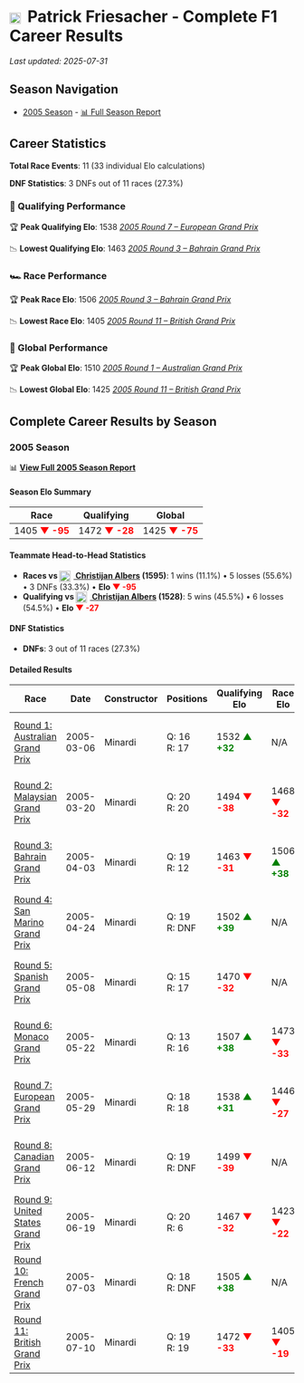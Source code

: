 # <img src="https://upload.wikimedia.org/wikipedia/commons/4/41/Flag_of_Austria.svg" alt="Austria" width="20" height="auto" style="vertical-align: middle; margin-right: 5px;" onerror="this.outerHTML='🇦🇹'; this.style.marginRight='5px';"/> Patrick Friesacher - Complete F1 Career Results

*Last updated: 2025-07-31*

## Season Navigation

- [2005 Season](#2005-season) - [📊 Full Season Report](../seasons/2005-season-report)

## Career Statistics

**Total Race Events**: 11 (33 individual Elo calculations)

**DNF Statistics**: 3 DNFs out of 11 races (27.3%)

### 🏁 Qualifying Performance

🏆 **Peak Qualifying Elo**: 1538
   *[2005 Round 7 – European Grand Prix](../seasons/2005-season-report#round-7-european-grand-prix)*

📉 **Lowest Qualifying Elo**: 1463
   *[2005 Round 3 – Bahrain Grand Prix](../seasons/2005-season-report#round-3-bahrain-grand-prix)*

### 🏎️ Race Performance

🏆 **Peak Race Elo**: 1506
   *[2005 Round 3 – Bahrain Grand Prix](../seasons/2005-season-report#round-3-bahrain-grand-prix)*

📉 **Lowest Race Elo**: 1405
   *[2005 Round 11 – British Grand Prix](../seasons/2005-season-report#round-11-british-grand-prix)*

### 🌟 Global Performance

🏆 **Peak Global Elo**: 1510
   *[2005 Round 1 – Australian Grand Prix](../seasons/2005-season-report#round-1-australian-grand-prix)*

📉 **Lowest Global Elo**: 1425
   *[2005 Round 11 – British Grand Prix](../seasons/2005-season-report#round-11-british-grand-prix)*


## Complete Career Results by Season

### 2005 Season

📊 **[View Full 2005 Season Report](../seasons/2005-season-report)**

#### Season Elo Summary

| Race | Qualifying | Global |
|------|------------|--------|
| 1405 **<span style="color: red;">▼ -95</span>** | 1472 **<span style="color: red;">▼ -28</span>** | 1425 **<span style="color: red;">▼ -75</span>** |

#### Teammate Head-to-Head Statistics

- **Races vs [<img src="https://upload.wikimedia.org/wikipedia/commons/2/20/Flag_of_the_Netherlands.svg" alt="Netherlands" width="20" height="auto" style="vertical-align: middle; margin-right: 5px;" onerror="this.outerHTML='🇳🇱'; this.style.marginRight='5px';"/> Christijan Albers](christijan-albers) (1595)**: 1 wins (11.1%) • 5 losses (55.6%) • 3 DNFs (33.3%) • **Elo **<span style="color: red;">▼ -95</span>****
- **Qualifying vs [<img src="https://upload.wikimedia.org/wikipedia/commons/2/20/Flag_of_the_Netherlands.svg" alt="Netherlands" width="20" height="auto" style="vertical-align: middle; margin-right: 5px;" onerror="this.outerHTML='🇳🇱'; this.style.marginRight='5px';"/> Christijan Albers](christijan-albers) (1528)**: 5 wins (45.5%) • 6 losses (54.5%) • **Elo **<span style="color: red;">▼ -27</span>****


#### DNF Statistics

- **DNFs**: 3 out of 11 races (27.3%)

#### Detailed Results

| Race | Date | Constructor | Positions | Qualifying Elo | Race Elo | Global Elo | Teammate |
|------|------|-------------|-----------|----------------|----------|------------|----------|
| [Round 1: Australian Grand Prix](../seasons/2005-season-report#round-1-australian-grand-prix) | 2005-03-06 | Minardi | Q: 16<br/>R: 17 | 1532 **<span style="color: green;">▲ +32</span>** | N/A | 1510 **<span style="color: green;">▲ +10</span>** | [<img src="https://upload.wikimedia.org/wikipedia/commons/2/20/Flag_of_the_Netherlands.svg" alt="Netherlands" width="20" height="auto" style="vertical-align: middle; margin-right: 5px;" onerror="this.outerHTML='🇳🇱'; this.style.marginRight='5px';"/> Christijan Albers](christijan-albers)<br/>Q: 17<br/>R: DNF |
| [Round 2: Malaysian Grand Prix](../seasons/2005-season-report#round-2-malaysian-grand-prix) | 2005-03-20 | Minardi | Q: 20<br/>R: 20 | 1494 **<span style="color: red;">▼ -38</span>** | 1468 **<span style="color: red;">▼ -32</span>** | 1476 **<span style="color: red;">▼ -34</span>** | [<img src="https://upload.wikimedia.org/wikipedia/commons/2/20/Flag_of_the_Netherlands.svg" alt="Netherlands" width="20" height="auto" style="vertical-align: middle; margin-right: 5px;" onerror="this.outerHTML='🇳🇱'; this.style.marginRight='5px';"/> Christijan Albers](christijan-albers)<br/>Q: 19<br/>R: 13 |
| [Round 3: Bahrain Grand Prix](../seasons/2005-season-report#round-3-bahrain-grand-prix) | 2005-04-03 | Minardi | Q: 19<br/>R: 12 | 1463 **<span style="color: red;">▼ -31</span>** | 1506 **<span style="color: green;">▲ +38</span>** | 1493 **<span style="color: green;">▲ +17</span>** | [<img src="https://upload.wikimedia.org/wikipedia/commons/2/20/Flag_of_the_Netherlands.svg" alt="Netherlands" width="20" height="auto" style="vertical-align: middle; margin-right: 5px;" onerror="this.outerHTML='🇳🇱'; this.style.marginRight='5px';"/> Christijan Albers](christijan-albers)<br/>Q: 18<br/>R: 13 |
| [Round 4: San Marino Grand Prix](../seasons/2005-season-report#round-4-san-marino-grand-prix) | 2005-04-24 | Minardi | Q: 19<br/>R: DNF | 1502 **<span style="color: green;">▲ +39</span>** | N/A | 1505 **<span style="color: green;">▲ +12</span>** | [<img src="https://upload.wikimedia.org/wikipedia/commons/2/20/Flag_of_the_Netherlands.svg" alt="Netherlands" width="20" height="auto" style="vertical-align: middle; margin-right: 5px;" onerror="this.outerHTML='🇳🇱'; this.style.marginRight='5px';"/> Christijan Albers](christijan-albers)<br/>Q: 20<br/>R: DNF |
| [Round 5: Spanish Grand Prix](../seasons/2005-season-report#round-5-spanish-grand-prix) | 2005-05-08 | Minardi | Q: 15<br/>R: 17 | 1470 **<span style="color: red;">▼ -32</span>** | N/A | 1495 **<span style="color: red;">▼ -10</span>** | [<img src="https://upload.wikimedia.org/wikipedia/commons/2/20/Flag_of_the_Netherlands.svg" alt="Netherlands" width="20" height="auto" style="vertical-align: middle; margin-right: 5px;" onerror="this.outerHTML='🇳🇱'; this.style.marginRight='5px';"/> Christijan Albers](christijan-albers)<br/>Q: 14<br/>R: DNF |
| [Round 6: Monaco Grand Prix](../seasons/2005-season-report#round-6-monaco-grand-prix) | 2005-05-22 | Minardi | Q: 13<br/>R: 16 | 1507 **<span style="color: green;">▲ +38</span>** | 1473 **<span style="color: red;">▼ -33</span>** | 1484 **<span style="color: red;">▼ -12</span>** | [<img src="https://upload.wikimedia.org/wikipedia/commons/2/20/Flag_of_the_Netherlands.svg" alt="Netherlands" width="20" height="auto" style="vertical-align: middle; margin-right: 5px;" onerror="this.outerHTML='🇳🇱'; this.style.marginRight='5px';"/> Christijan Albers](christijan-albers)<br/>Q: 14<br/>R: 14 |
| [Round 7: European Grand Prix](../seasons/2005-season-report#round-7-european-grand-prix) | 2005-05-29 | Minardi | Q: 18<br/>R: 18 | 1538 **<span style="color: green;">▲ +31</span>** | 1446 **<span style="color: red;">▼ -27</span>** | 1474 **<span style="color: red;">▼ -10</span>** | [<img src="https://upload.wikimedia.org/wikipedia/commons/2/20/Flag_of_the_Netherlands.svg" alt="Netherlands" width="20" height="auto" style="vertical-align: middle; margin-right: 5px;" onerror="this.outerHTML='🇳🇱'; this.style.marginRight='5px';"/> Christijan Albers](christijan-albers)<br/>Q: 20<br/>R: 17 |
| [Round 8: Canadian Grand Prix](../seasons/2005-season-report#round-8-canadian-grand-prix) | 2005-06-12 | Minardi | Q: 19<br/>R: DNF | 1499 **<span style="color: red;">▼ -39</span>** | N/A | 1462 **<span style="color: red;">▼ -12</span>** | [<img src="https://upload.wikimedia.org/wikipedia/commons/2/20/Flag_of_the_Netherlands.svg" alt="Netherlands" width="20" height="auto" style="vertical-align: middle; margin-right: 5px;" onerror="this.outerHTML='🇳🇱'; this.style.marginRight='5px';"/> Christijan Albers](christijan-albers)<br/>Q: 15<br/>R: 11 |
| [Round 9: United States Grand Prix](../seasons/2005-season-report#round-9-united-states-grand-prix) | 2005-06-19 | Minardi | Q: 20<br/>R: 6 | 1467 **<span style="color: red;">▼ -32</span>** | 1423 **<span style="color: red;">▼ -22</span>** | 1437 **<span style="color: red;">▼ -25</span>** | [<img src="https://upload.wikimedia.org/wikipedia/commons/2/20/Flag_of_the_Netherlands.svg" alt="Netherlands" width="20" height="auto" style="vertical-align: middle; margin-right: 5px;" onerror="this.outerHTML='🇳🇱'; this.style.marginRight='5px';"/> Christijan Albers](christijan-albers)<br/>Q: 18<br/>R: 5 |
| [Round 10: French Grand Prix](../seasons/2005-season-report#round-10-french-grand-prix) | 2005-07-03 | Minardi | Q: 18<br/>R: DNF | 1505 **<span style="color: green;">▲ +38</span>** | N/A | 1449 **<span style="color: green;">▲ +11</span>** | [<img src="https://upload.wikimedia.org/wikipedia/commons/2/20/Flag_of_the_Netherlands.svg" alt="Netherlands" width="20" height="auto" style="vertical-align: middle; margin-right: 5px;" onerror="this.outerHTML='🇳🇱'; this.style.marginRight='5px';"/> Christijan Albers](christijan-albers)<br/>Q: 20<br/>R: DNF |
| [Round 11: British Grand Prix](../seasons/2005-season-report#round-11-british-grand-prix) | 2005-07-10 | Minardi | Q: 19<br/>R: 19 | 1472 **<span style="color: red;">▼ -33</span>** | 1405 **<span style="color: red;">▼ -19</span>** | 1425 **<span style="color: red;">▼ -23</span>** | [<img src="https://upload.wikimedia.org/wikipedia/commons/2/20/Flag_of_the_Netherlands.svg" alt="Netherlands" width="20" height="auto" style="vertical-align: middle; margin-right: 5px;" onerror="this.outerHTML='🇳🇱'; this.style.marginRight='5px';"/> Christijan Albers](christijan-albers)<br/>Q: 18<br/>R: 18 |


